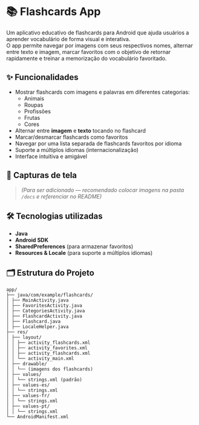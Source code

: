 # 📚 Flashcards App

Um aplicativo educativo de flashcards para Android que ajuda usuários a aprender vocabulário de forma visual e interativa.  
O app permite navegar por imagens com seus respectivos nomes, alternar entre texto e imagem, marcar favoritos com o objetivo de retornar rapidamente e treinar a memorização do vocabulário favoritado.

## ✨ Funcionalidades

- Mostrar flashcards com imagens e palavras em diferentes categorias:
  - Animais
  - Roupas
  - Profissões
  - Frutas
  - Cores
- Alternar entre **imagem** e **texto** tocando no flashcard
- Marcar/desmarcar flashcards como favoritos
- Navegar por uma lista separada de flashcards favoritos por idioma
- Suporte a múltiplos idiomas (internacionalização)
- Interface intuitiva e amigável

## 📸 Capturas de tela

> *(Para ser adicionado — recomendado colocar imagens na pasta `/docs` e referenciar no README)*

## 🛠️ Tecnologias utilizadas

- **Java**
- **Android SDK**
- **SharedPreferences** (para armazenar favoritos)
- **Resources & Locale** (para suporte a múltiplos idiomas)

## 🗂️ Estrutura do Projeto
```
app/
├── java/com/example/flashcards/
│ ├── MainActivity.java
│ ├── FavoritesActivity.java
│ ├── CategoriesActivity.java
│ ├── FlashcardActivity.java
│ ├── Flashcard.java
│ ├── LocaleHelper.java
├── res/
│ ├── layout/
│ │ ├── activity_flashcards.xml
│ │ ├── activity_favorites.xml
│ │ ├── activity_flashcards.xml
│ │ └── activity_main.xml
│ ├── drawable/
│ │ └── (imagens dos flashcards)
│ ├── values/
│ │ └── strings.xml (padrão)
│ ├── values-es/
│ │ └── strings.xml
│ ├── values-fr/
│ │ └── strings.xml
│ ├── values-pt/
│ │ └── strings.xml
└── AndroidManifest.xml
```
